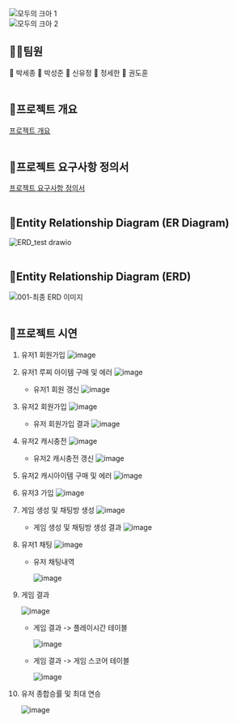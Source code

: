 
![모두의 크아 1](https://github.com/lifedesigner88/be03-1st-3team-Crazy_Arcade_Game/assets/57553339/4a9c0eb0-5dd9-4171-bcf6-9e5f6d652d82)
<br/>
![모두의 크아 2](https://github.com/lifedesigner88/be03-1st-3team-Crazy_Arcade_Game/assets/57553339/961f5634-9092-4489-9923-48126cf2e93b)

## 👯‍♂️팀원<br/> 
🤠 박세종 🦁 박성준 🐸 신유정 🐹 정세한 🐼 권도훈<br/><br/>

## 🎈프로젝트 개요
[프로젝트 개요](https://github.com/lifedesigner88/be03-1st-3team-Crazy_Arcade_Game/blob/main/PDF%20file/%ED%94%84%EB%A1%9C%EC%A0%9D%ED%8A%B8%20%EA%B0%9C%EC%9A%94.pdf)
<br/><br/>

## 🎈프로젝트 요구사항 정의서
[프로젝트 요구사항 정의서](https://github.com/lifedesigner88/be03-1st-3team-Crazy_Arcade_Game/blob/main/PDF%20file/%ED%94%84%EB%A1%9C%EC%A0%9D%ED%8A%B8%20%EC%9A%94%EA%B5%AC%EC%82%AC%ED%95%AD%20%EC%A0%95%EC%9D%98%EC%84%9C.pdf)
<br/><br/>

## 🎈Entity Relationship Diagram (ER Diagram)
![ERD_test drawio](https://github.com/lifedesigner88/be03-1st-3team-Crazy_Arcade_Game/assets/57553339/d36beb33-1bef-460a-bc66-535f0b4e2f6a)
<br/><br/>
## 🎈Entity Relationship Diagram (ERD)
![001-최종 ERD 이미지](https://github.com/lifedesigner88/be03-1st-3team-Game_Of_Memories/assets/57553339/0b071d8f-d18f-4983-82de-1c3505fa4ffe)
<br/><br/>

## 🎈프로젝트 시연
1. 유저1 회원가입
![image](https://github.com/lifedesigner88/be03-1st-3team-Crazy_Arcade_Game/blob/main/image/%EC%8B%9C%EB%82%98%EB%A6%AC%EC%98%A4/1_%EC%9C%A0%EC%A0%801%20%ED%9A%8C%EC%9B%90%EA%B0%80%EC%9E%85.gif)
2. 유저1 루찌 아이템 구매 및 에러
![image](https://github.com/lifedesigner88/be03-1st-3team-Crazy_Arcade_Game/blob/main/image/%EC%8B%9C%EB%82%98%EB%A6%AC%EC%98%A4/2_%EB%A3%A8%EC%B0%8C%20%EC%95%84%EC%9D%B4%ED%85%9C%20%EA%B5%AC%EB%A7%A4%20%EB%B0%8F%20%EC%97%90%EB%9F%AC.gif) 
   - 유저1 회원 갱신
    ![image](https://github.com/lifedesigner88/be03-1st-3team-Crazy_Arcade_Game/blob/main/image/%EC%8B%9C%EB%82%98%EB%A6%AC%EC%98%A4/2_%EB%A3%A8%EC%B0%8C%EC%95%84%EC%9D%B4%ED%85%9C%20%EA%B5%AC%EB%A7%A4%20%ED%9A%8C%EC%9B%90%20%EA%B0%B1%EC%8B%A0.png)
3. 유저2 회원가입
![image](https://github.com/lifedesigner88/be03-1st-3team-Crazy_Arcade_Game/blob/main/image/%EC%8B%9C%EB%82%98%EB%A6%AC%EC%98%A4/3_%EC%9C%A0%EC%A0%802%20%ED%9A%8C%EC%9B%90%EA%B0%80%EC%9E%85%201.gif)
   - 유저 회원가입 결과
    ![image](https://github.com/lifedesigner88/be03-1st-3team-Crazy_Arcade_Game/blob/main/image/%EC%8B%9C%EB%82%98%EB%A6%AC%EC%98%A4/3_%EC%9C%A0%EC%A0%802%20%ED%9A%8C%EC%9B%90%EA%B0%80%EC%9E%85%202.png)
4. 유저2 캐시충전
![image](https://github.com/lifedesigner88/be03-1st-3team-Crazy_Arcade_Game/blob/main/image/%EC%8B%9C%EB%82%98%EB%A6%AC%EC%98%A4/4_%EC%9C%A0%EC%A0%802%20%EC%BA%90%EC%8B%9C%EC%B6%A9%EC%A0%84%20%EA%B0%B1%EC%8B%A0.png)
    - 유저2 캐시충전 갱신
        ![image](https://github.com/lifedesigner88/be03-1st-3team-Crazy_Arcade_Game/blob/main/image/%EC%8B%9C%EB%82%98%EB%A6%AC%EC%98%A4/4_%EC%9C%A0%EC%A0%802%20%EC%BA%90%EC%8B%9C%EC%B6%A9%EC%A0%84.gif)
5. 유저2 캐시아이템 구매 및 에러
![image](https://github.com/lifedesigner88/be03-1st-3team-Crazy_Arcade_Game/blob/main/image/%EC%8B%9C%EB%82%98%EB%A6%AC%EC%98%A4/5_%EC%9C%A0%EC%A0%802%20%EC%BA%90%EC%8B%9C%EC%95%84%EC%9D%B4%ED%85%9C%20%EA%B5%AC%EB%A7%A4%20%EB%B0%8F%20%EC%97%90%EB%9F%AC.gif)
6. 유저3 가입
![image](https://github.com/lifedesigner88/be03-1st-3team-Crazy_Arcade_Game/blob/main/image/%EC%8B%9C%EB%82%98%EB%A6%AC%EC%98%A4/6_%EC%9C%A0%EC%A0%803%20%EA%B0%80%EC%9E%85.gif)
7. 게임 생성 및 채팅방 생성
![image](https://github.com/lifedesigner88/be03-1st-3team-Crazy_Arcade_Game/blob/main/image/%EC%8B%9C%EB%82%98%EB%A6%AC%EC%98%A4/7_%EA%B2%8C%EC%9E%84%20%EC%83%9D%EC%84%B1%20%EB%B0%8F%20%EC%B1%84%ED%8C%85%EB%B0%A9%20%EC%83%9D%EC%84%B1.gif)
    - 게임 생성 및 채팅방 생성 결과
    ![image](https://github.com/lifedesigner88/be03-1st-3team-Crazy_Arcade_Game/blob/main/image/%EC%8B%9C%EB%82%98%EB%A6%AC%EC%98%A4/7_%EA%B2%8C%EC%9E%84%20%EC%83%9D%EC%84%B1%20%EB%B0%8F%20%EC%B1%84%ED%8C%85%EB%B0%A9%20%EC%83%9D%EC%84%B1%20%EA%B2%B0%EA%B3%BC.png)
8. 유저1 채팅
![image](https://github.com/lifedesigner88/be03-1st-3team-Crazy_Arcade_Game/blob/main/image/%EC%8B%9C%EB%82%98%EB%A6%AC%EC%98%A4/8_%EC%9C%A0%EC%A0%801%20%EC%B1%84%ED%8C%85.gif)
    - 유저 채팅내역
    
        ![image](https://github.com/lifedesigner88/be03-1st-3team-Crazy_Arcade_Game/blob/main/image/%EC%8B%9C%EB%82%98%EB%A6%AC%EC%98%A4/8_%EC%9C%A0%EC%A0%801%20%EC%B1%84%ED%8C%85%20%EB%82%B4%EC%97%AD.png)
9. 게임 결과

    ![image](https://github.com/lifedesigner88/be03-1st-3team-Crazy_Arcade_Game/blob/main/image/%EC%8B%9C%EB%82%98%EB%A6%AC%EC%98%A4/9_%EA%B2%8C%EC%9E%84%EA%B2%B0%EA%B3%BC.gif)
    - 게임 결과 -> 플레이시간 테이블
    
        ![image](https://github.com/lifedesigner88/be03-1st-3team-Crazy_Arcade_Game/blob/main/image/%EC%8B%9C%EB%82%98%EB%A6%AC%EC%98%A4/9_%EA%B2%8C%EC%9E%84%EA%B2%B0%EA%B3%BC%20%ED%94%8C%EB%A0%88%EC%9D%B4%EC%8B%9C%EA%B0%84%20%ED%85%8C%EC%9D%B4%EB%B8%94.png)
    - 게임 결과 -> 게임 스코어 테이블
    
        ![image](https://github.com/lifedesigner88/be03-1st-3team-Crazy_Arcade_Game/blob/main/image/%EC%8B%9C%EB%82%98%EB%A6%AC%EC%98%A4/9_%EA%B2%8C%EC%9E%84%20%EA%B2%B0%EA%B3%BC%20%EC%8A%A4%EC%BD%94%EC%96%B4%20%ED%85%8C%EC%9D%B4%EB%B8%94.png) 
10. 유저 종합승률 및 최대 연승

    ![image](https://github.com/lifedesigner88/be03-1st-3team-Crazy_Arcade_Game/blob/main/image/%EC%8B%9C%EB%82%98%EB%A6%AC%EC%98%A4/10_%EC%A2%85%ED%95%A9%EC%8A%B9%EB%A5%A0%20%EB%B0%8F%20%EC%B5%9C%EB%8C%80%EC%97%B0%EC%8A%B9.png)
